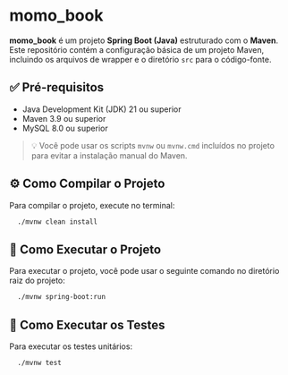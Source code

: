 # momo_book

**momo_book** é um projeto <b>Spring Boot (Java)</b> estruturado com o <b>Maven</b>. Este repositório contém a configuração básica de um projeto Maven, incluindo os arquivos de wrapper e o diretório `src` para o código-fonte.

## ✅ Pré-requisitos

- Java Development Kit (JDK) 21 ou superior
- Maven 3.9 ou superior
- MySQL 8.0 ou superior

> 💡 Você pode usar os scripts `mvnw` ou `mvnw.cmd` incluídos no projeto para evitar a instalação manual do Maven.

## ⚙️ Como Compilar o Projeto

Para compilar o projeto, execute no terminal:

```bash
  ./mvnw clean install 
```

## 🚀 Como Executar o Projeto
Para executar o projeto, você pode usar o seguinte comando no diretório raiz do projeto:

```bash
  ./mvnw spring-boot:run
```

## 🧪 Como Executar os Testes
Para executar os testes unitários:

```bash
  ./mvnw test
```

